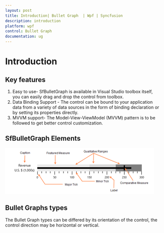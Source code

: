 ```yaml
---
layout: post
title: Introduction| Bullet Graph  | Wpf | Syncfusion
description: introduction
platform: wpf
control: Bullet Graph 
documentation: ug
---
```


# Introduction

## Key features

1. Easy to use- SfBulletGraph is available in Visual Studio toolbox itself, you can easily drag and drop the control from toolbox.
2. Data Binding Support - The control can be bound to your application data from a variety of data sources in the form of binding declaration or by setting its properties directly.
3. MVVM support- The Model-View-ViewModel (MVVM) pattern is to be followed to get better control customization.



## SfBulletGraph Elements

![](Introduction_images/Introduction_img1.png)



## Bullet Graphs types

The Bullet Graph types can be differed by its orientation of the control, the control direction may be horizontal or vertical.

